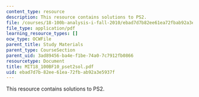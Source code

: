 ```yaml
---
content_type: resource
description: This resource contains solutions to PS2.
file: /courses/18-100b-analysis-i-fall-2010/ebad7d7b82ee61ea72fbab92a3e5937f_MIT18_100BF10_pset2sol.pdf
file_type: application/pdf
learning_resource_types: []
ocw_type: OCWFile
parent_title: Study Materials
parent_type: CourseSection
parent_uid: 3ad89456-ba4e-f1be-74a0-7c7912fb0866
resourcetype: Document
title: MIT18_100BF10_pset2sol.pdf
uid: ebad7d7b-82ee-61ea-72fb-ab92a3e5937f
---
```

This resource contains solutions to PS2.

